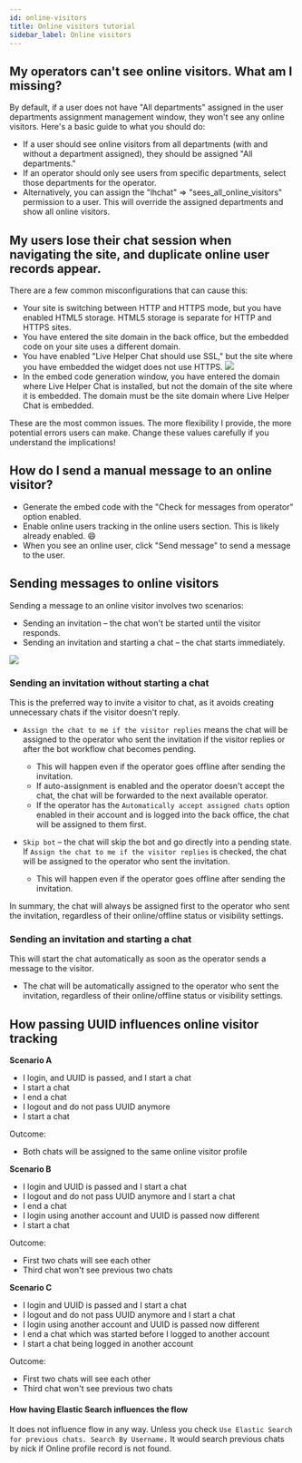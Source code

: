 ```yaml
---
id: online-visitors
title: Online visitors tutorial
sidebar_label: Online visitors
---
```


## My operators can't see online visitors. What am I missing?

By default, if a user does not have "All departments" assigned in the user departments assignment management window, they won't see any online visitors. Here's a basic guide to what you should do:

*   If a user should see online visitors from all departments (with and without a department assigned), they should be assigned "All departments."
*   If an operator should only see users from specific departments, select those departments for the operator.
*   Alternatively, you can assign the "lhchat" => "sees_all_online_visitors" permission to a user. This will override the assigned departments and show all online visitors.

## My users lose their chat session when navigating the site, and duplicate online user records appear.

There are a few common misconfigurations that can cause this:

*   Your site is switching between HTTP and HTTPS mode, but you have enabled HTML5 storage. HTML5 storage is separate for HTTP and HTTPS sites.
*   You have entered the site domain in the back office, but the embedded code on your site uses a different domain.
*   You have enabled "Live Helper Chat should use SSL," but the site where you have embedded the widget does not use HTTPS.
    ![](https://livehelperchat.com/var/media/images/cookiessl.png)
*   In the embed code generation window, you have entered the domain where Live Helper Chat is installed, but not the domain of the site where it is embedded. The domain must be the site domain where Live Helper Chat is embedded.

These are the most common issues. The more flexibility I provide, the more potential errors users can make. Change these values carefully if you understand the implications!

## How do I send a manual message to an online visitor?

*   Generate the embed code with the "Check for messages from operator" option enabled.
*   Enable online users tracking in the online users section. This is likely already enabled. :smile:
*   When you see an online user, click "Send message" to send a message to the user.

## Sending messages to online visitors

Sending a message to an online visitor involves two scenarios:

*   Sending an invitation – the chat won't be started until the visitor responds.
*   Sending an invitation and starting a chat – the chat starts immediately.

![](/img/visitor/send-message.png)

### Sending an invitation without starting a chat

This is the preferred way to invite a visitor to chat, as it avoids creating unnecessary chats if the visitor doesn't reply.

*   `Assign the chat to me if the visitor replies` means the chat will be assigned to the operator who sent the invitation if the visitor replies or after the bot workflow chat becomes pending.
    *   This will happen even if the operator goes offline after sending the invitation.
    *   If auto-assignment is enabled and the operator doesn't accept the chat, the chat will be forwarded to the next available operator.
    *   If the operator has the `Automatically accept assigned chats` option enabled in their account and is logged into the back office, the chat will be assigned to them first.

*   `Skip bot` – the chat will skip the bot and go directly into a pending state. If `Assign the chat to me if the visitor replies` is checked, the chat will be assigned to the operator who sent the invitation.
    *   This will happen even if the operator goes offline after sending the invitation.

In summary, the chat will always be assigned first to the operator who sent the invitation, regardless of their online/offline status or visibility settings.

### Sending an invitation and starting a chat

This will start the chat automatically as soon as the operator sends a message to the visitor.

*   The chat will be automatically assigned to the operator who sent the invitation, regardless of their online/offline status or visibility settings.

## How passing UUID influences online visitor tracking

**Scenario A**

* I login, and UUID is passed, and I start a chat
* I start a chat
* I end a chat
* I logout and do not pass UUID anymore
* I start a chat

Outcome:

* Both chats will be assigned to the same online visitor profile

**Scenario B**

* I login and UUID is passed and I start a chat
* I logout and do not pass UUID anymore and I start a chat
* I end a chat
* I login using another account and UUID is passed now different
* I start a chat

Outcome:

* First two chats will see each other
* Third chat won't see previous two chats

**Scenario C**

* I login and UUID is passed and I start a chat
* I logout and do not pass UUID anymore and I start a chat
* I login using another account and UUID is passed now different
* I end a chat which was started before I logged to another account
* I start a chat being logged in another account

Outcome:

* First two chats will see each other
* Third chat won't see previous two chats

#### How having Elastic Search influences the flow

It does not influence flow in any way. Unless you check `Use Elastic Search for previous chats. Search By Username.` It would search previous chats by nick if Online profile record is not found.



